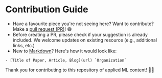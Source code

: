 # Contribution Guide

* Have a favourite piece you're not seeing here? Want to contribute? Make a [pull request \(PR\)](https://github.com/eugeneyan/applied-ml/pulls)! 😄
* Before creating a PR, please check if your suggestion is already included. We welcome updates on existing resource \(e.g., additional links, etc.\)
* New to [Markdown](https://www.markdownguide.org/cheat-sheet/)? Here's how it would look like:

```text
- [Title of Paper, Article, Blog](url) `Organization`
```

Thank you for contributing to this repository of applied ML content! 🙇‍♂️

